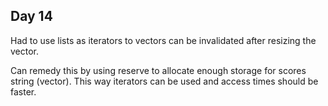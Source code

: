 ## Day 14

Had to use lists as iterators to vectors can be invalidated after resizing the vector.

Can remedy this by using reserve to allocate enough storage for scores string (vector<char>). This way iterators can be used and access times should be faster.